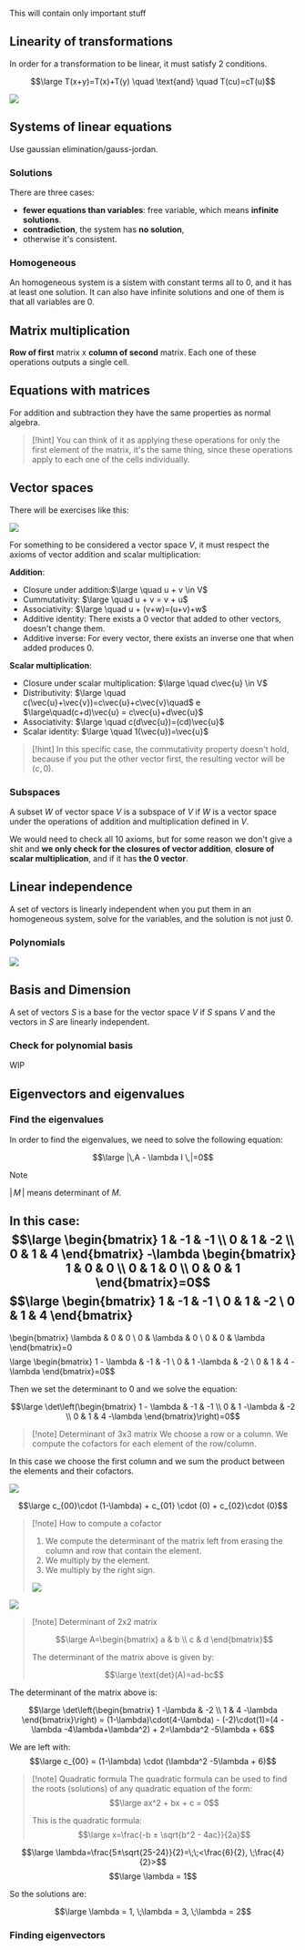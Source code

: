 This will contain only important stuff

## Linearity of transformations

In order for a transformation to be linear, it must satisfy 2 conditions.

$$\large T(x+y)=T(x)+T(y) \quad \text{and} \quad T(cu)=cT(u)$$

![](../z_images/Pasted%20image%2020230909105318.png)

## Systems of linear equations

Use gaussian elimination/gauss-jordan.

### Solutions
There are three cases:
- **fewer equations than variables**: free variable, which means **infinite solutions**.
- **contradiction**, the system has **no solution**, 
- otherwise it's consistent.

### Homogeneous
An homogeneous system is a sistem with constant terms all to 0, and it has at least one solution.
It can also have infinite solutions and one of them is that all variables are 0.

## Matrix multiplication

**Row of first** matrix x **column of second** matrix. Each one of these operations outputs a single cell.


## Equations with matrices

For addition and subtraction they have the same properties as normal algebra.

> [!hint]
> You can think of it as applying these operations for only the first element of the matrix, it's the same thing, since these operations apply to each one of the cells individually.



## Vector spaces

There will be exercises like this:

![](../z_images/Pasted%20image%2020241022123848.png)


For something to be considered a vector space $V$, it must respect the axioms of vector addition and scalar multiplication:

**Addition**:
- Closure under addition:$\large \quad u + v \in V$
- Cummutativity: $\large \quad u + v = v + u$
- Associativity: $\large \quad u + (v+w)=(u+v)+w$
- Additive identity: There exists a 0 vector that added to other vectors, doesn't change them.
- Additive inverse: For every vector, there exists an inverse one that when added produces 0.

**Scalar multiplication**:
- Closure under scalar multiplication: $\large \quad c\vec{u} \in V$
- Distributivity: $\large \quad c(\vec{u}+\vec{v})=c\vec{u}+c\vec{v}\quad$ e $\large\quad(c+d)\vec{u} = c\vec{u}+d\vec{u}$
- Associativity: $\large \quad c(d\vec{u})=(cd)\vec{u}$
- Scalar identity: $\large \quad 1(\vec{u})=\vec{u}$


> [!hint]
> In this specific case, the commutativity property doesn't hold, because if you put the other vector first, the resulting vector will be $(c, 0)$.


### Subspaces

A subset $W$ of vector space $V$ is a subspace of $V$ if $W$ is a vector space under the operations of addition and multiplication defined in $V$.

We would need to check all 10 axioms, but for some reason we don't give a shit and **we only check for the closures of vector addition**, **closure of scalar multiplication**, and if it has **the 0 vector**.


## Linear independence

A set of vectors is linearly independent when you put them in an homogeneous system, solve for the variables, and the solution is not just 0.

### Polynomials

![](../z_images/Pasted%20image%2020241022193150.png)

## Basis and Dimension

A set of vectors $S$ is a base for the vector space $V$ if $S$ spans $V$ and the vectors in $S$ are linearly independent.

### Check for polynomial basis

WIP



## Eigenvectors and eigenvalues

### Find the eigenvalues

In order to find the eigenvalues, we need to solve the following equation:

$$\large |\,A - \lambda I \,|=0$$

> [!note]
> $|\, M \,|$ means determinant of $M$.

In this case:
$$\large \begin{bmatrix}
1 & -1 & -1 \\
0 & 1 & -2 \\
0 & 1 & 4
\end{bmatrix}
-\lambda 
\begin{bmatrix}
1 & 0 & 0 \\
0 & 1 & 0 \\
0 & 0 & 1
\end{bmatrix}=0$$
$$\large \begin{bmatrix}
1 & -1 & -1 \\
0 & 1 & -2 \\
0 & 1 & 4
\end{bmatrix}
-
\begin{bmatrix}
\lambda & 0 & 0 \\
0 & \lambda & 0 \\
0 & 0 & \lambda
\end{bmatrix}=0$$
$$\large
\begin{bmatrix}
1 - \lambda & -1 & -1 \\
0 & 1 -\lambda & -2 \\
0 & 1 & 4 -\lambda
\end{bmatrix}=0$$

Then we set the determinant to 0 and we solve the equation:

$$\large
\det\left(\begin{bmatrix}
1 - \lambda & -1 & -1 \\
0 & 1 -\lambda & -2 \\
0 & 1 & 4 -\lambda
\end{bmatrix}\right)=0$$

> [!note] Determinant of 3x3 matrix
> We choose a row or a column. We compute the cofactors for each element of the row/column. 

In this case we choose the first column and we sum the product between the elements and their cofactors. 

![](../z_images/Pasted%20image%2020240406173418.png)

$$\large c_{00}\cdot (1-\lambda) + c_{01} \cdot (0) + c_{02}\cdot (0)$$

> [!note] How to compute a cofactor
> 1) We compute the determinant of the matrix left from erasing the column and row that contain the element.
> 2) We multiply by the element.
> 3) We multiply by the right sign.
>    
>  ![](../z_images/Pasted%20image%2020230811174851.png)


![](../z_images/Pasted%20image%2020240406175658.png)

> [!note] Determinant of 2x2 matrix
> 
> $$\large A=\begin{bmatrix}
> a & b \\ c & d
> \end{bmatrix}$$
> 
> The determinant of the matrix above is given by:
> 
> $$\large \text{det}(A)=ad-bc$$
> 


The determinant of the matrix above is:

$$\large
\det\left(\begin{bmatrix}
1 -\lambda & -2 \\
1 & 4 -\lambda
\end{bmatrix}\right) = (1-\lambda)\cdot(4-\lambda) - (-2)\cdot(1)=(4 - \lambda -4\lambda+\lambda^2) + 2=\lambda^2 -5\lambda + 6$$

We are left with:
$$\large c_{00} = (1-\lambda) \cdot (\lambda^2 -5\lambda + 6)$$

> [!note] Quadratic formula
> The quadratic formula can be used to find the roots (solutions) of any quadratic equation of the form:
> $$\large ax^2 + bx + c = 0$$
> 
> This is the quadratic formula:
> $$\large x=\frac{-b ± \sqrt{b^2 - 4ac}}{2a}$$

$$\large \lambda=\frac{5±\sqrt{25-24}}{2}=\;\;<\frac{6}{2}, \;\frac{4}{2}>$$
$$\large \lambda = 1$$

So the solutions are:

$$\large \lambda = 1, \;\lambda = 3, \;\lambda = 2$$


### Finding eigenvectors